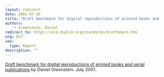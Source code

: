 ```yaml
---
layout: redirect
date: 2001-07-30
title: "Draft benchmark for digital reproductions of printed books and serial publications"
authors: 
    - Greenstein, Daniel
redirect_to: https://old.diglib.org/standards/draftbmark.htm
org: DLF
seo:
  type: Report
description: ""
---
```

<p><a href="https://old.diglib.org/standards/draftbmark.htm" target="_blank" rel="noopener noreferrer">Draft benchmark for digital reproductions of printed books and serial publications</a> by <em>Daniel Greenstein</em>. July 2001.</p>

